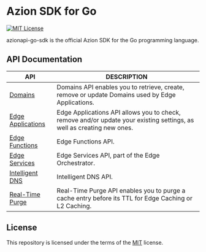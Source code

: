 # Azion SDK for Go
[![MIT License](https://img.shields.io/badge/license-MIT-green.svg)](LICENSE.md)

azionapi-go-sdk is the official Azion SDK for the Go programming language.

## API Documentation

|API|DESCRIPTION|
|---|---|
|[Domains](domains/README.md)|Domains API enables you to retrieve, create, remove or update Domains used by Edge Applications.|
|[Edge Applications](edgeapplications/README.md)|Edge Applications API allows you to check, remove and/or update your existing settings, as well as creating new ones.|
|[Edge Functions](edgefunctions/README.md)|Edge Functions API.|
|[Edge Services](edgeservices/README.md)|Edge Services API, part of the Edge Orchestrator.|
|[Intelligent DNS](idns/README.md)|Intelligent DNS API.|
|[Real-Time Purge](realtimepurge/README.md)|Real-Time Purge API enables you to purge a cache entry before its TTL for Edge Caching or L2 Caching.|

## License

This repository is licensed under the terms of the [MIT](LICENSE.md) license.

